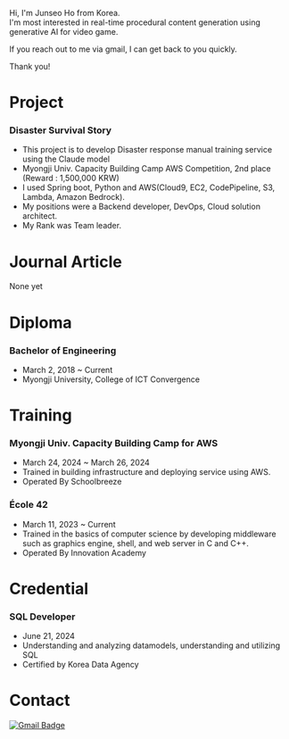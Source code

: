 Hi, I'm Junseo Ho from Korea.<br>
I'm most interested in real-time procedural content generation using generative AI for video game.

If you reach out to me via gmail, I can get back to you quickly.

Thank you!

# Project

### Disaster Survival Story
- This project is to develop Disaster response manual training service using the Claude model
- Myongji Univ. Capacity Building Camp AWS Competition, 2nd place (Reward : 1,500,000 KRW)
- I used Spring boot, Python and AWS(Cloud9, EC2, CodePipeline, S3, Lambda, Amazon Bedrock).
- My positions were a Backend developer, DevOps, Cloud solution architect.
- My Rank was Team leader.

# Journal Article

None yet

# Diploma

### Bachelor of Engineering
- March 2, 2018 ~ Current
- Myongji University, College of ICT Convergence

# Training

### Myongji Univ. Capacity Building Camp for AWS

- March 24, 2024 ~ March 26, 2024
- Trained in building infrastructure and deploying service using AWS.
- Operated By Schoolbreeze

### École 42
- March 11, 2023 ~ Current
- Trained in the basics of computer science by developing middleware such as graphics engine, shell, and web server in C and C++.
- Operated By Innovation Academy

# Credential

### SQL Developer
- June 21, 2024
- Understanding and analyzing datamodels, understanding and utilizing SQL
- Certified by Korea Data Agency

# Contact 
[![Gmail Badge](https://img.shields.io/badge/Gmail-EA4335?style=for-the-badge&logo=Gmail&logoColor=white)](mailto:junseoho1029@gmail.com)&nbsp;

